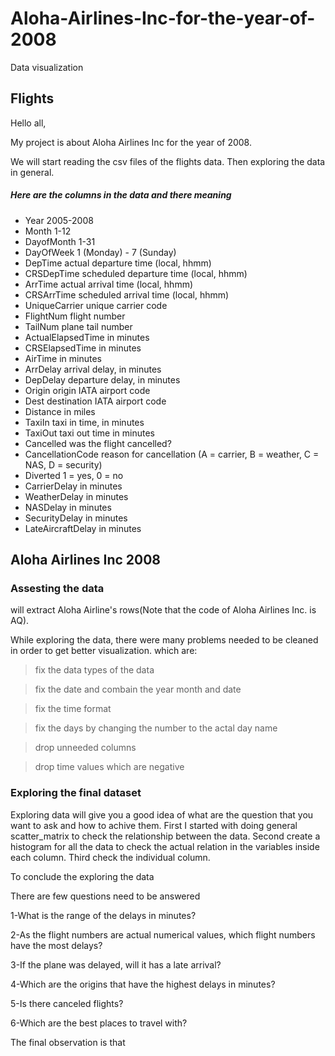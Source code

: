 # Aloha-Airlines-Inc-for-the-year-of-2008
Data visualization 
<h2>Flights</h2>

<h7>Hello all,

My project is about Aloha Airlines Inc for the year of 2008.

We will start reading the csv files of the flights data. Then 
exploring the data in general.
</h7>

<h5>Here are the columns in the data and there meaning</h5>
<ul>
<li>Year	2005-2008</li>
<li>Month	1-12</li>
<li>DayofMonth	1-31</li>
<li>DayOfWeek	1 (Monday) - 7 (Sunday)</li>
<li>DepTime	actual departure time (local, hhmm)</li>
<li>CRSDepTime	scheduled departure time (local, hhmm)</li>
<li>ArrTime	actual arrival time (local, hhmm)</li>
<li>CRSArrTime	scheduled arrival time (local, hhmm)</li>
<li>UniqueCarrier	unique carrier code</li>

<li>FlightNum	flight number</li>
<li>TailNum	plane tail number</li>
<li>ActualElapsedTime	in minutes</li>
<li>CRSElapsedTime	in minutes</li>
<li>AirTime	in minutes</li>
<li>ArrDelay	arrival delay, in minutes</li>
<li>DepDelay	departure delay, in minutes</li>
<li>Origin	origin IATA airport code</li>

<li>Dest	destination IATA airport code</li>
<li>Distance	in miles</li>
<li>TaxiIn	taxi in time, in minutes</li>
<li>TaxiOut	taxi out time in minutes</li>
<li>Cancelled	was the flight cancelled?</li>
<li>CancellationCode	reason for cancellation (A = carrier, B = weather, C = NAS, D = security)</li>
<li>Diverted	1 = yes, 0 = no</li>
<li>CarrierDelay	in minutes</li>
<li>WeatherDelay	in minutes</li>
<li>NASDelay	in minutes</li>
<li>SecurityDelay	in minutes</li>
<li>LateAircraftDelay	in minutes</li>
</ul>

<h2> Aloha Airlines Inc 2008</h2>

<h3>Assesting the data</h3>

<h7>
will extract Aloha Airline's rows(Note that the code of Aloha Airlines Inc. is AQ).

While exploring the data, there were many problems needed to be cleaned in order to get better visualization.
which are:</h7>

>fix the data types of the data

>fix the date and combain the year month and date

>fix the time format

>fix the days by changing the number to the actal day name

>drop unneeded columns

>drop time values which are negative

<h3>Exploring the final dataset</h3>

<h7>
Exploring data will give you a good idea of what are the question that you want to ask and how to achive them.
First I started with doing general scatter_matrix to check the relationship between the data.
Second create a histogram for all the data to check the actual relation in the variables inside each column.
Third check the individual column.
    
To conclude the exploring the data

There are few questions need to be answered

1-What is the range of the delays in minutes? 

2-As the flight numbers are actual numerical values, which flight numbers have the most delays?

3-If the plane was delayed, will it has a late arrival?

4-Which are the origins that have the highest delays in minutes?

5-Is there canceled flights?

6-Which are the best places to travel with?
</h7>

<h7>
The final observation is that

</h7>
